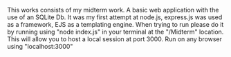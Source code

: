 This works consists of my midterm work. A basic web application with the use of an SQLite Db. It was my first attempt at node.js, express.js was used as a framework, EJS as a templating engine.
When trying to run please do it by running using "node index.js" in your terminal at the "/Midterm" location. This will allow you to host a local session at port 3000. Run on any browser using "localhost:3000"
